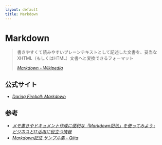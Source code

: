 ```yaml
---
layout: default
title: Markdown
---
```

# Markdown



> 書きやすくて読みやすいプレーンテキストとして記述した文書を、妥当なXHTML（もしくはHTML）文書へと変換できるフォーマット
> 
> <cite>[Markdown - Wikipedia](https://ja.wikipedia.org/wiki/Markdown)</cite>



## 公式サイト

- <cite>[Daring Fireball: Markdown](https://daringfireball.net/projects/markdown/)</cite>



## 参考

- <cite>[メモ書きやドキュメント作成に便利な「Markdown記法」を使ってみよう : ビジネスとIT活用に役立つ情報](https://www.asobou.co.jp/blog/bussiness/markdown)</cite>
- <cite>[Markdown記法 サンプル集 - Qiita](https://qiita.com/tbpgr/items/989c6badefff69377da7)</cite>



